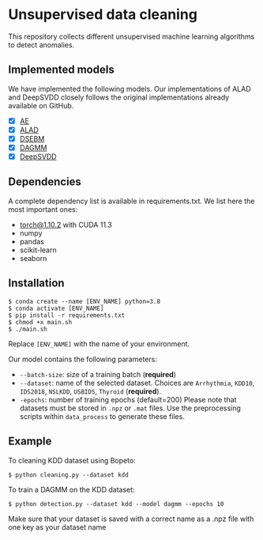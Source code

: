 # Unsupervised data cleaning
This repository collects different unsupervised machine learning algorithms to detect anomalies.
## Implemented models
We have implemented the following models. Our implementations of ALAD and DeepSVDD closely follows the original implementations already available on GitHub.
- [x] [AE]()
- [x] [ALAD]()
- [x] [DSEBM]()
- [x] [DAGMM]()
- [x] [DeepSVDD]()

## Dependencies
A complete dependency list is available in requirements.txt.
We list here the most important ones:
- torch@1.10.2 with CUDA 11.3
- numpy
- pandas
- scikit-learn
- seaborn

## Installation
```
$ conda create --name [ENV_NAME] python=3.8
$ conda activate [ENV_NAME]
$ pip install -r requirements.txt
$ chmod +x main.sh
$ ./main.sh
```
Replace `[ENV_NAME]` with the name of your environment.


Our model contains the following parameters:
- `--batch-size`: size of a training batch (**required**)
- `--dataset`: name of the selected dataset. Choices are `Arrhythmia`, `KDD10`, `IDS2018`, `NSLKDD`, `USBIDS`, `Thyroid` (**required**).
- `-epochs`: number of training epochs (default=200)
Please note that datasets must be stored in `.npz` or `.mat` files. Use the preprocessing scripts within `data_process`
to generate these files.

## Example
To cleaning KDD dataset using Bopeto:
```
$ python cleaning.py --dataset kdd 
```
To train a DAGMM on the KDD dataset:
```
$ python detection.py --dataset kdd --model dagmm --epochs 10
```
Make sure that your dataset is saved with a correct name as a .npz file with one key as your dataset name
